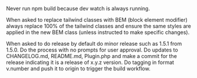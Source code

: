 Never run npm build because dev watch is always running. 

When asked to replace tailwind classes with BEM (block element modifier) always replace 100% of the tailwind classes and ensure the same styles are applied in the new BEM class (unless instructed to make specific changes).

When asked to do release by default do minor release such as 1.5.1 from 1.5.0. Do the process with no prompts for user approval. Do updates to CHANGELOG.md, README.md, Plugin.php and make a commit for the release indicating it is a release of x.y.z version. Do tagging in format v.number and push it to origin to trigger the build workflow. 